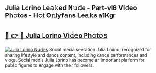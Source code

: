 ## Julia Lorino Le𝚊𝚔ed N𝚞𝚍e - Part-vI6 Vi𝚍eo Ph𝚘tos - H𝚘t O𝚗lyf𝚊ns Le𝚊𝚔s a1Kgr

# <h2><a href="http://hf5cp9.feru.top/?c=Julia+Lorino">🔗 👉 🔴 Julia Lorino Vi𝚍𝚎o Ph𝚘t𝚘𝚜</a></h2>

[![Julia Lorino Nu𝚍𝚎s](https://i.imgur.com/0TWrTi3.gif)](http://hf5cp9.feru.top/?c=Julia+Lorino)
Social media sensation Julia Lorino, recognized for sharing lifestyle and dance content, including dance performances and vlogs. Social media Julia Lorino has become an important platform for public figures to engage with their followers. 
